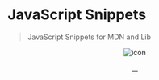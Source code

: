 # JavaScript Snippets

> JavaScript Snippets for MDN and Lib

<p align="center">
  <img src="https://images.cnblogs.com/cnblogs_com/jwyblogs/1576071/o_220512020323_Vue.png" alt="icon">
</p>
<p align="center">
  <a href="https://marketplace.visualstudio.com/items?itemName=jwy.vue-snippets-self">
    <img src="https://img.shields.io/visual-studio-marketplace/i/jwy.vue-snippets-self?style=square" alt="">
  </a>
  <a href="https://marketplace.visualstudio.com/items?itemName=jwy.vue-snippets-self">
    <img src="https://img.shields.io/visual-studio-marketplace/d/jwy.vue-snippets-self?style=square" alt="">
  </a>
  <a href="https://marketplace.visualstudio.com/items?itemName=jwy.vue-snippets-self">
    <img src="https://img.shields.io/visual-studio-marketplace/stars/jwy.vue-snippets-self?style=square" alt="">
  </a>
  <a href="https://github.com/jwyGithub/Vue-Snippets/blob/main/LICENSE">
    <img src="https://img.shields.io/github/license/jwyGithub/Vue-Snippets?style=square" alt="">
  </a>
</p>
